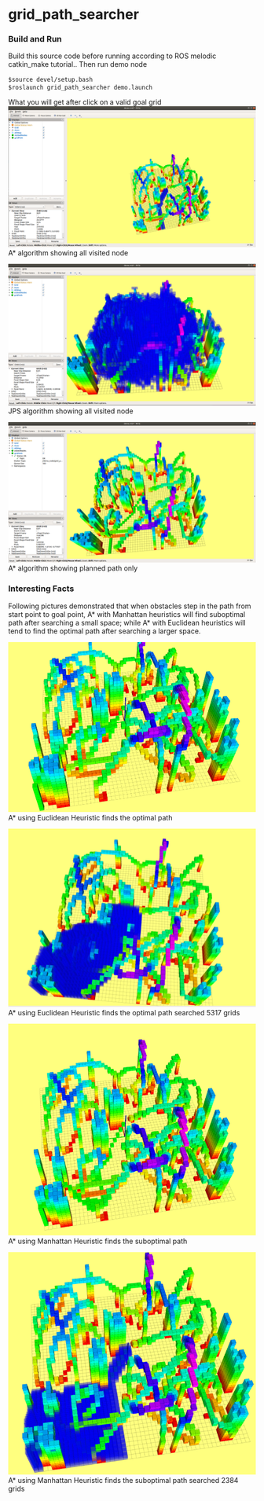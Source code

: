 # grid_path_searcher
### Build and Run
Build this source code before running according to ROS melodic catkin_make tutorial..
Then run demo node

```
$source devel/setup.bash
$roslaunch grid_path_searcher demo.launch
```
What you will get after click on a valid goal grid
![](./AStar_show_all_visited.png "A* algorithm showing all visited node")
A\* algorithm showing all visited node

![](./JPS_show_all_visited.png "JPS algorithm showing all visited node")
JPS algorithm showing all visited node

![](./only_show_path.png "A* algorithm showing planned path only")
A\* algorithm showing planned path only

### Interesting Facts

Following pictures demonstrated that when obstacles step in the path from start point to goal point, A\* with Manhattan heuristics will find suboptimal path after searching a small space; while A\* with Euclidean heuristics will tend to find the optimal path after searching a larger space.

![](./euclidean_path.png)
A\* using Euclidean Heuristic finds the optimal path


![](./euclidean_visited.png)
A\* using Euclidean Heuristic finds the optimal path searched 5317 grids


![](./manhattan_path.png)
A\* using Manhattan Heuristic finds the suboptimal path


![](./manhattan_visited.png)
A\* using Manhattan Heuristic finds the suboptimal path searched 2384 grids
